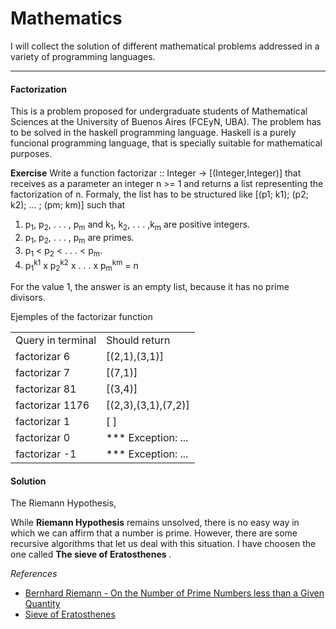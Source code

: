 <h1>Mathematics </h1>

I will collect the solution of different mathematical problems addressed in a variety of programming languages. 

<HR>

<h4>Factorization</h4>
This is a problem proposed for undergraduate students of Mathematical Sciences at the University of Buenos Aires (FCEyN, UBA). 
The problem has to be solved in the haskell programming language. Haskell is a purely funcional programming language, that is specially suitable for mathematical purposes. <br>

<b>Exercise</b>
Write a function factorizar :: Integer -> [(Integer,Integer)] that receives as a parameter an integer n >= 1 and returns
a list representing the factorization of n. Formaly, the list has to be structured like [(p1; k1); (p2; k2); ... ; (pm; km)] such that

1. p<sub>1</sub>, p<sub>2</sub>, . . . , p<sub>m</sub> and k<sub>1</sub>, k<sub>2</sub>, . . . ,k<sub>m</sub> are positive integers.
2. p<sub>1</sub>, p<sub>2</sub>, . . . , p<sub>m</sub> are primes.
3. p<sub>1</sub> < p<sub>2</sub> < . . . < p<sub>m</sub>.
4. p<sub>1</sub><sup>k1</sup> x p<sub>2</sub><sup>k2</sup> x . . . x p<sub>m</sub><sup>km</sup> = n

For the value 1, the answer is an empty list, because it has no prime divisors.

Ejemples of the factorizar function

<table>
<tr>
<td>Query in terminal</td>
  <td>Should return</td>
</tr>
<tr>
<td>factorizar 6</td>
  <td>[(2,1),(3,1)]</td>
</tr>
<tr>
<td>factorizar 7</td>
  <td>[(7,1)]</td>
</tr>
<tr>
<td>factorizar 81</td>
  <td>[(3,4)]</td>
</tr>
<tr>
<td>factorizar 1176</td>
  <td>[(2,3),(3,1),(7,2)]</td>
</tr>
<tr>
<td>factorizar 1</td>
  <td>[ ]</td>
</tr>
<tr>
<td>factorizar 0</td>
  <td>*** Exception: ...</td>
</tr>
<tr>
<td>factorizar -1</td>
  <td>*** Exception: ...</td>
</tr>
</table>

<h4>Solution</h4>The Riemann Hypothesis,

While <b>Riemann Hypothesis</b> remains unsolved, there is no easy way in which we can affirm that a number is prime.
However, there are some recursive algorithms that let us deal with this situation. I have choosen the one called <b>The sieve of Eratosthenes </b>.<br>

<i>References</i>
<ul>
<li><a href=http://www.claymath.org/sites/default/files/ezeta.pdf>Bernhard Riemann - On the Number of Prime Numbers less than
a Given Quantity</a> 
<li><a href=http://en.wikipedia.org/wiki/Sieve_of_Eratosthenes>Sieve of Eratosthenes</a> 
</ul>

